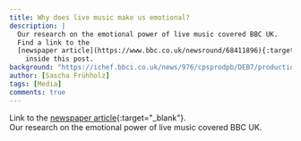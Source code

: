 ```yaml
---
title: Why does live music make us emotional?
description: |
  Our research on the emotional power of live music covered BBC UK.
  Find a link to the
  [newspaper article](https://www.bbc.co.uk/newsround/68411896){:target="_blank"}
    inside this post.
background: "https://ichef.bbci.co.uk/news/976/cpsprodpb/DEB7/production/_132751075_gettyimages-1869030473.jpg.webp"
author: [Sascha Frühholz]
tags: [Media]
comments: true
---
```


Link to the
[newspaper article](https://www.bbc.co.uk/newsround/68411896){:target="_blank"}.
<br />
Our research on the emotional power of live music covered BBC UK.
